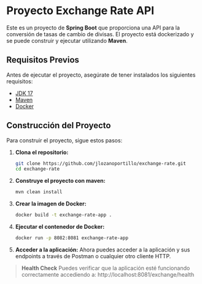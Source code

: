# Proyecto Exchange Rate API

Este es un proyecto de **Spring Boot** que proporciona una API para la conversión de tasas de cambio de divisas. El proyecto está dockerizado y se puede construir y ejecutar utilizando **Maven**.

## Requisitos Previos

Antes de ejecutar el proyecto, asegúrate de tener instalados los siguientes requisitos:

- [JDK 17](https://www.oracle.com/java/technologies/javase/jdk17-archive-downloads.html)
- [Maven](https://maven.apache.org/download.cgi)
- [Docker](https://www.docker.com/get-started)

## Construcción del Proyecto

Para construir el proyecto, sigue estos pasos:

1. **Clona el repositorio:**

   ```bash
   git clone https://github.com/jlozanoportillo/exchange-rate.git
   cd exchange-rate

2. **Construye el proyecto con maven:**
   ```bash
   mvn clean install

3. **Crear la imagen de Docker:**
   ```bash
   docker build -t exchange-rate-app .

4. **Ejecutar el contenedor de Docker:**
   ```bash
   docker run -p 8082:8081 exchange-rate-app


5. **Acceder a la aplicación:**
Ahora puedes acceder a la aplicación y sus endpoints a través de Postman o cualquier otro cliente HTTP.

> **Health Check**
Puedes verificar que la aplicación esté funcionando correctamente accediendo a:
   http://localhost:8081/exchange/health
   
   
   
